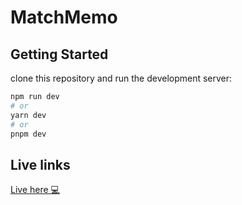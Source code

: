 # MatchMemo

## Getting Started

clone this repository and run the development server:

```bash
npm run dev
# or
yarn dev
# or
pnpm dev
```

## Live links
[Live here 💻](https://match-memo.vercel.app/)
